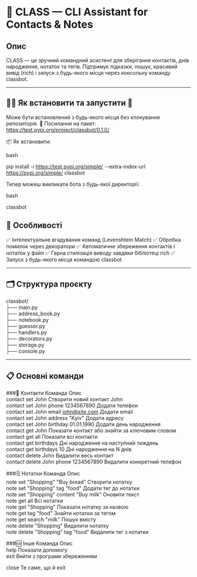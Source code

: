 # 🧠 CLASS — CLI Assistant for Contacts & Notes

## Опис

CLASS — це зручний командний асистент для зберігання контактів, днів народження, нотаток та тегів. Підтримує підказки, пошук, красивий вивід (rich) і запуск з будь-якого місця через консольну команду classbot.

---

## 🏃‍♂️ Як встановити та запустити 🚀


Може бути встановлений з будь-якого місця без клонування репозиторія. 
🔗 Посилання на пакет:
https://test.pypi.org/project/classbot/0.1.0/


📦 Як встановити:

bash


pip install -i https://test.pypi.org/simple/ --extra-index-url https://pypi.org/simple/ classbot

Тепер можеш викликати бота з будь-якої директорії:

bash

classbot


## 🌈 Особливості


✅ Інтелектуальне вгадування команд (Levenshtein Match)
✅ Обробка помилок через декоратори
✅ Автоматичне збереження контактів і нотаток у файл
✅ Гарна стилізація виводу завдяки бібліотеці rich
✅ Запуск з будь-якого місця командою classbot


---

## 🗂 Структура проєкту

classbot/  
├── main.py  
├── address_book.py  
├── notebook.py  
├── guesser.py  
├── handlers.py  
├── decorators.py  
├── storage.py  
├── console.py  


---


## 📋 Основні команди

###👤 Контакти
Команда	                                Опис  
contact set John	                    Створити новий контакт John  
contact set John phone 1234567890	    Додати телефон  
contact set John email john@site.com	Додати email  
contact set John address "Kyiv"	      Додати адресу  
contact set John birthday 01.01.1990	Додати день народження  
contact get John	                    Показати контакт або знайти за ключовим словом  
contact get all	                      Показати всі контакти  
contact get birthdays	                Дні народження на наступний тиждень  
contact get birthdays 10	            Дні народження на N днів  
contact delete John	                  Видалити весь контакт  
contact delete John phone 1234567890	Видалити конкретний телефон  

###🗒️ Нотатки
Команда	                                Опис  
note set "Shopping" "Buy bread"	        Створити нотатку  
note set "Shopping" tag "food"	        Додати тег до нотатки  
note set "Shopping" content "Buy milk"	Оновити текст  
note get all	                          Всі нотатки  
note get "Shopping"	                    Показати нотатку за назвою  
note get tag "food"	                    Знайти нотатки за тегом  
note get search "milk"	                Пошук вмісту  
note delete "Shopping"	                Видалити нотатку  
note delete "Shopping" tag "food"	      Видалити тег з нотатки  

###🆘 Інше
Команда	                                Опис  
help	                                  Показати допомогу  
exit	                                  Вийти з програми збереженням  


close	                                Те саме, що й exit

